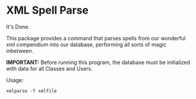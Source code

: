XML Spell Parse
===============

It's Done. 

This package provides a command that parses spells from our wonderful xml compendium
into our database, performing all sorts of magic inbetween. 

**IMPORTANT:** Before running this program, the database must be initialized with data
for all Classes and Users.

Usage:
```
xmlparse -f xmlfile
```